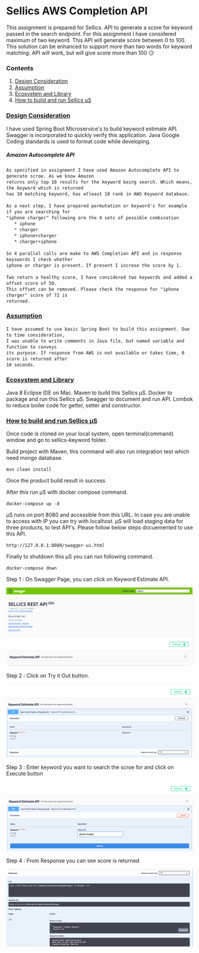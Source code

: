 
# Sellics AWS Completion API

This assignment is prepared for Sellics. API to generate a score for keyword passed in the search endpoint. For this assignment I have considered maximum of two keyword. This API will generate score between 0 to 100. This solution can be enhanced to support more than two words for keyword matching. API will work, but will give score more than 100 :smirk:

### Contents
  1. [Design Consideration](#design-consideration)
  2. [Assumption](#assumption)
  3. [Ecosystem and Library](#ecosystem-and-library) 
  4. [How to build and run Sellics μS](#ecosystem-and-library)
 

### [Design Consideration](#design-consideration)
  I have used Spring Boot Microservice's to build keyword estimate API. Swagger is incorporated to quickly verify this application.  Java Google Coding standards is used to format code while developing.

  ##### Amazon Autocomplete API
    As specified in assignment I have used Amazon Autocomplete API to generate scroe. As we know Amazon
    returns only top 10 results for the keyword being search. Which means, the keyword which is returned
    has 10 matching keyword, has atleast 10 rank in AWS Keyword database. 
    
    As a next step, I have prepared permutation or keyword's for example if you are searching for 
    "iphone charger" following are the 4 sets of possible combination
       * iphone
       * charger
       * iphone+charger
       * charger+iphone
    
    So 4 parallel calls are make to AWS Completion API and in response keyswords I check whether 
    iphone or charger is present. If present I increse the score by 1. 
    
    Two return a healthy score, I have considered two keywords and added a offset score of 50. 
    This offset can be removed. Please check the response for "iphone charger" score of 72 is 
    returned. 
 

### [Assumption](#assumption)
    I have assumed to use basic Spring Boot to build this assignment. Due to time consideration, 
    I was unable to write comments in Java file, but named variable and function to conveys 
    its purpose. If response from AWS is not available or takes time, 0 score is returned after 
    10 seconds. 

### [Ecosystem and Library](#ecosystem-and-library)
  Java 8
  Eclipse IDE on Mac.
  Maven to build this Sellics μS.
  Docker to package and run this Sellics μS.
  Swagger to document and run API.
  Lombok to reduce boiler code for getter, setter and constructor.

### [How to build and run Sellics μS](#ecosystem-and-library)
  
  Once code is cloned on your local system, open terminal(command) window and go to sellics-keyword
  folder.
    
  
  Build project with Maven, this command will also run integration test which need mongo database.
    
    mvn clean install
  
  Once the product build result in success
  
  After this run μS with docker compose command.
  
    docker-compose up -d
  
  μS runs on port 8080 and accessible from this URL. In case you are unable to access with IP you can 
  try with localhost. μS will load staging data for three products, to test API's. Please follow below 
  steps docuemented to use this API.
  
    http://127.0.0.1:8080/swagger-ui.html
   
 Finally to shutdown this μS you can run following command.	
	
    docker-compose down
    
Step 1 : On Swagger Page, you can click on Keyword Estimate API. 

![](img/step-1.png)

Step 2 : Click on Try it Out button.

![](img/step-2.png)

Step 3 : Enter keyword you want to search the scroe for and click on Execute button

![](img/step-3.png)

Step 4 : From Response you can see score is returned.

![](img/step-4.png)


